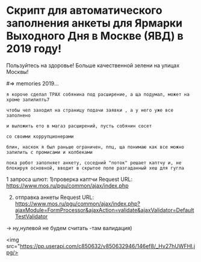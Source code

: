 # Скрипт для автоматического заполнения анкеты для Ярмарки Выходного Дня в Москве (ЯВД) в 2019 году!


Пользуйтесь на здоровье! Больше качественной зелени на улицах Москвы!


#=> memories 2019...
```
я короче сделал ТРАХ собянина под расширение, а ща подумал, может на хроме запилилть7

чтобы чел заходил на страницу подачи заявки , а у него уже все заполнено

и выложить ето в магаз расширений, пусть собянин сосет

со своими коррупционерами

блин, наскок я был раньше ограничен, ппц, ща понимаю как все можно запилить с промисами и колбеками

пока робот заполняет анкету, соседний "поток" решает каптчу и, не блокируя основной, вводит в скрытое поле разгаданный хеш для гугла
```

1 запроса шлют:
1)проверка каптчи
Request URL: https://www.mos.ru/pgu/common/ajax/index.php

 2) отправка анкеты
 Request URL: https://www.mos.ru/pgu/common/ajax/index.php?ajaxModule=FormProcessor&ajaxAction=validate&ajaxValidator=DefaultTestValidator


-> ну,нулевой не будем считать -там валидация)

<img src="https://pp.userapi.com/c850632/v850632946/146ef8/_Hv27hUWFHI.jpg/>